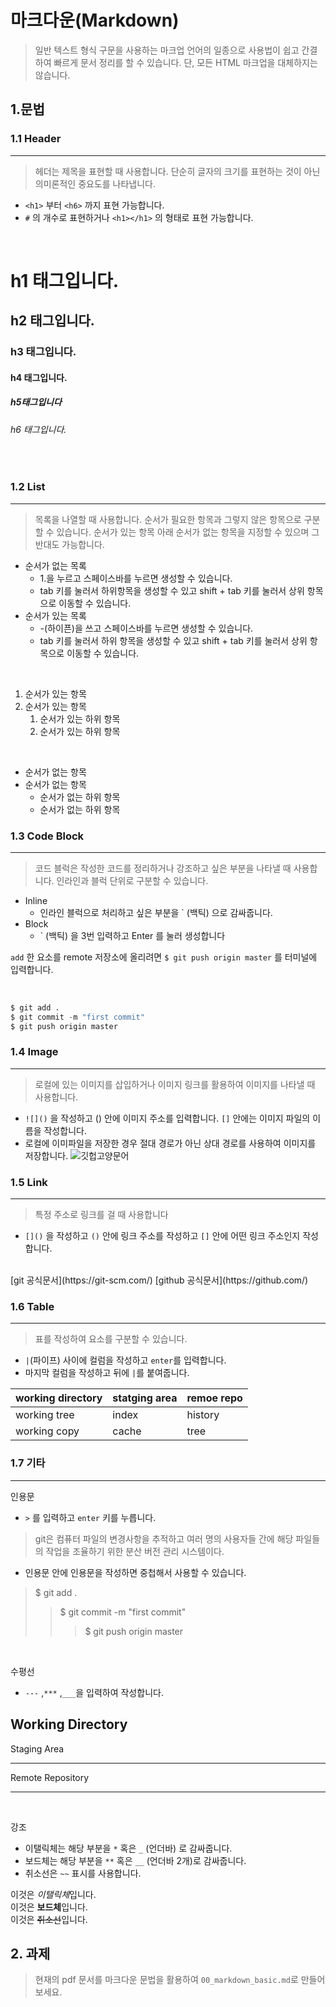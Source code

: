 # 마크다운(Markdown)
> 일반 텍스트 형식 구문을 사용하는 마크업 언어의 일종으로 사용법이 쉽고 간결하여 빠르게 문서 정리를 할 수 있습니다. 단, 모든 HTML 마크업을 대체하지는 않습니다.


## 1.문법


### 1.1 Header
---
> 헤더는 제목을 표현할 때 사용합니다. 단순히 글자의 크기를 표현하는 것이 아닌 의미론적인 중요도를 나타냅니다.
* `<h1>` 부터 `<h6>` 까지 표현 가능합니다.
* `#` 의 개수로 표현하거나 `<h1></h1>` 의 형태로 표현 가능합니다.

<br/>

# h1 태그입니다.
## h2 태그입니다.
### h3 태그입니다.
#### h4 태그입니다.
##### h5태그입니다
###### h6 태그입니다.

<br/>

### 1.2 List
---
> 목록을 나열할 때 사용합니다. 순서가 필요한 항목과 그렇지 않은 항목으로 구분할 수 있습니다. 순서가 있는 항목 아래 순서가 없는 항목을 지정할 수 있으며 그 반대도 가능합니다.
> 
* 순서가 없는 목록
  * 1.을 누르고 스페이스바를 누르면 생성할 수 있습니다.
  * tab 키를 눌러서 하위항목을 생성할 수 있고 shift + tab 키를 눌러서 상위 항목으로 이동할 수 있습니다.
* 순서가 있는 목록
  * -(하이픈)을 쓰고 스페이스바를 누르면 생성할 수 있습니다.
  * tab 키를 눌러서 하위 항목을 생성할 수 있고 shift + tab 키를 눌러서 상위 항목으로 이동할 수 있습니다.

<br/>    

1. 순서가 있는 항목
2. 순서가 있는 항목
   1. 순서가 있는 하위 항목
   2. 순서가 있는 하위 항목

<br/>    

* 순서가 없는 항목
* 순서가 없는 항목
  * 순서가 없는 하위 항목
  * 순서가 없는 하위 항목


### 1.3 Code Block
---
> 코드 블럭은 작성한 코드를 정리하거나 강조하고 싶은 부분을 나타낼 때 사용합니다. 인라인과 블럭 단위로 구분할 수 있습니다.
* Inline
  * 인라인 블럭으로 처리하고 싶은 부분을 ` (백틱) 으로 감싸줍니다.
* Block
  * ` (백틱) 을 3번 입력하고 Enter 를 눌러 생성합니다

`add` 한 요소를 remote 저장소에 올리려면 `$ git push origin master` 를 터미널에 입력합니다.

<br/>

```python
$ git add .
$ git commit -m "first commit"
$ git push origin master
```


### 1.4 Image
---
> 로컬에 있는 이미지를 삽입하거나 이미지 링크를 활용하여 이미지를 나타낼 때 사용합니다.
* `![]()` 을 작성하고 () 안에 이미지 주소를 입력합니다. `[]` 안에는 이미지 파일의 이름을 작성합니다.
* 로컬에 이미파일을 저장한 경우 절대 경로가 아닌 상대 경로를 사용하여 이미지를 저장합니다.
![깃헙고양문어](https://images.velog.io/images/rssungjae/post/50269455-d756-4830-9872-a9ac374a8130/image.png)


### 1.5 Link
---
> 특정 주소로 링크를 걸 때 사용합니다
* `[]()` 을 작성하고 `()` 안에 링크 주소를 작성하고 `[]` 안에 어떤 링크 주소인지 작성합니다.
<br/>    
[git 공식문서](https://git-scm.com/)  
[github 공식문서](https://github.com/)


### 1.6 Table
---
> 표를 작성하여 요소를 구분할 수 있습니다.
* `|`(파이프) 사이에 컬럼을 작성하고 `enter`를 입력합니다.
* 마지막 컬럼을 작성하고 뒤에 `|`를 붙여줍니다.
  
| working directory | statging area | remoe repo |
|---|---|---|
| working tree | index | history |
| working copy | cache | tree |


### 1.7 기타
---
인용문
* `>` 를 입력하고 `enter` 키를 누릅니다.
> git은 컴퓨터 파일의 변경사항을 추적하고 여러 명의 사용자들 간에 해당 파일들의 작업을 조율하기 위한 분산 버전 관리 시스템이다.
* 인용문 안에 인용문을 작성하면 중첩해서 사용할 수 있습니다.
> $ git add .
>> $ git commit -m "first commit"
>>> $ git push origin master

<br/>

수평선
* `---` ,`***` ,`___`을 입력하여 작성합니다.

Working Directory
---
Staging Area
***
Remote Repository
___

<br/>

강조
* 이탤릭체는 해당 부분을 `*` 혹은 `_` (언더바) 로 감싸줍니다.
* 보드체는 해당 부분을 `**` 혹은 `__` (언더바 2개)로 감싸줍니다.
* 취소선은 `~~` 표시를 사용합니다.

이것은 *이탤릭체*입니다.<br/>이것은 **보드체**입니다.<br/>이것은 ~~취소선~~입니다.

## 2. 과제
> 현재의 pdf 문서를 마크다운 문법을 활용하여 `00_markdown_basic.md`로 만들어 보세요.